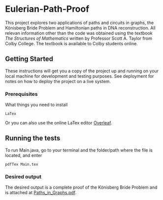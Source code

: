 # Eulerian-Path-Proof

This project explores two applications of paths and circuits in graphs, the Könisberg Bride Problem and Hamiltonian paths in DNA reconstruction. All relevan information other than the code was obtained using the textbook *The Structures of Mathematics* written by Professor Scott A. Taylor from Colby College. The textbook is available to Colby students online. 

## Getting Started

These instructions will get you a copy of the project up and running on your local machine for development and testing purposes. See deployment for notes on how to deploy the project on a live system.


### Prerequisites

What things you need to install

```
LaTex
```

Or you can also use the online LaTex editor [Overleaf](https://www.overleaf.com).


## Running the tests

To run Main.java, go to your terminal and the folder/path where the file is located, and enter 

```
pdfTex Main.tex
```


### Desired output

The desired output is a complete proof of the Könisberg Bride Problem and is attached at [Paths_in_Graphs.pdf](https://github.com/irises0605/Pure-Mathematicas-Projects/blob/master/Paths_in_Graphs.pdf).

